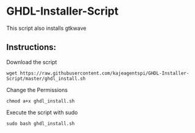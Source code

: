 # GHDL-Installer-Script

This script also installs gtkwave

## Instructions:

Download the script

```wget https://raw.githubusercontent.com/kajeagentspi/GHDL-Installer-Script/master/ghdl_install.sh```

Change the Permissions

```chmod a+x ghdl_install.sh```

Execute the script with sudo

```sudo bash ghdl_install.sh```
